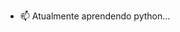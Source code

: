 - 📫 Atualmente aprendendo python...

<!---
victorsantx7/victorsantx7 is a ✨ special ✨ repository because its `README.md` (this file) appears on your GitHub profile.
You can click the Preview link to take a look at your changes.
--->
